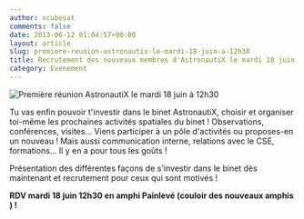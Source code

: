 ```yaml
---
author: xcubesat
comments: false
date: 2013-06-12 01:04:57+00:00
layout: article
slug: premiere-reunion-astronautix-le-mardi-18-juin-a-12h30
title: Recrutement des nouveaux membres d'AstronautiX le mardi 18 juin à 12h30
category: Evenement
---
```


![Première réunion AstronautiX le mardi 18 juin à 12h30](http://xspacecenter.files.wordpress.com/2013/06/milky_way_sky-wide.jpg)

Tu vas enfin pouvoir t'investir dans le binet AstronautiX, choisir et organiser toi-même les prochaines activités spatiales du binet ! Observations, conférences, visites... Viens participer à un pôle d'activités ou proposes-en un nouveau ! Mais aussi communication interne, relations avec le CSE, formations... Il y en a pour tous les goûts !

Présentation des différentes façons de s'investir dans le binet dès maintenant et recrutement pour ceux qui sont motivés !

**RDV mardi 18 juin 12h30 en amphi Painlevé (couloir des nouveaux amphis ) !**
